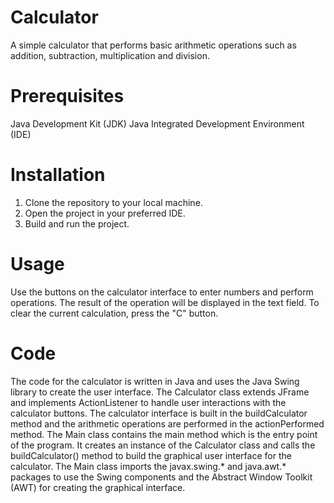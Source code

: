 # Calculator
A simple calculator that performs basic arithmetic operations such as addition, subtraction, multiplication and division.

# Prerequisites
Java Development Kit (JDK)
Java Integrated Development Environment (IDE)

# Installation
1. Clone the repository to your local machine.
2. Open the project in your preferred IDE.
3. Build and run the project.

# Usage
Use the buttons on the calculator interface to enter numbers and perform operations.
The result of the operation will be displayed in the text field.
To clear the current calculation, press the "C" button.

# Code
The code for the calculator is written in Java and uses the Java Swing library to create the user interface. The Calculator class extends JFrame and implements ActionListener to handle user interactions with the calculator buttons. The calculator interface is built in the buildCalculator method and the arithmetic operations are performed in the actionPerformed method. The Main class contains the main method which is the entry point of the program. It creates an instance of the Calculator class and calls the buildCalculator() method to build the graphical user interface for the calculator. The Main class imports the javax.swing.* and java.awt.* packages to use the Swing components and the Abstract Window Toolkit (AWT) for creating the graphical interface.
